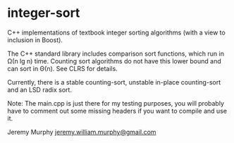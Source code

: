integer-sort
============

C++ implementations of textbook integer sorting algorithms (with a view to inclusion in Boost).

The C++ standard library includes comparison sort functions, which run in Ω(n lg n) time.
Counting sort algorithms do not have this lower bound and can sort in Θ(n).  See CLRS for details.

Currently, there is a stable counting-sort, unstable in-place counting-sort and an LSD radix sort.


Note: The main.cpp is just there for my testing purposes, you will probably have to comment out
some missing headers if you want to compile and use it.

Jeremy Murphy
jeremy.william.murphy@gmail.com
